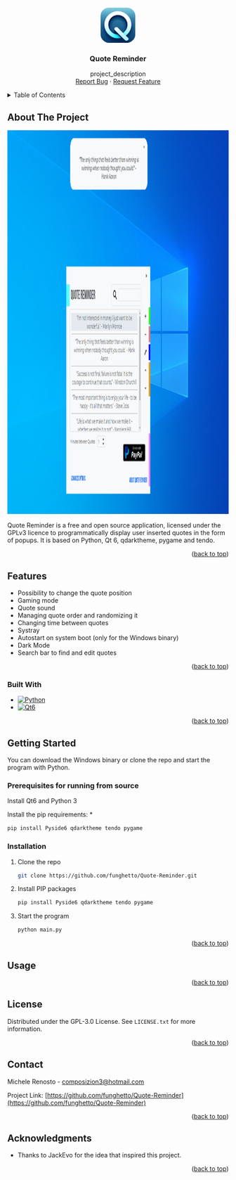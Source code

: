 

<!-- PROJECT LOGO -->
<br />
<div align="center">
  <a href="https://github.com/funghetto/Quote-Reminder">
    <img src="Icons/icon.png" alt="Logo" width="80" height="80">
  </a>

<h3 align="center">Quote Reminder</h3>

  <p align="center">
    project_description
    <br />
    <a href="https://github.com/funghetto/Quote-Reminder/issues">Report Bug</a>
    ·
    <a href="https://github.com/funghetto/Quote-Reminder/issues">Request Feature</a>
  </p>
</div>



<!-- TABLE OF CONTENTS -->
<details>
  <summary>Table of Contents</summary>
  <ol>
    <li>
      <a href="#about-the-project">About The Project</a>       
      <ul>
        <li><a href="#built-with">Built With</a></li>
      </ul>
      <ul>
        <a href="#features">Features</a>
      </ul>
    </li>
    <li>
      <a href="#getting-started">Getting Started</a>
      <ul>
        <li><a href="#prerequisites">Prerequisites</a></li>
        <li><a href="#installation">Installation</a></li>
      </ul>
    </li>
    <li><a href="#usage">Usage</a></li>
    <li><a href="#license">License</a></li>
    <li><a href="#contact">Contact</a></li>
    <li><a href="#acknowledgments">Acknowledgments</a></li>
  </ol>
</details>



<!-- ABOUT THE PROJECT -->
## About The Project

<img src="show.png" alt="Logo" width="1358" height="873">

Quote Reminder is a free and open source application, licensed under the GPLv3 licence to programmatically display user inserted quotes in the form of popups. It is based on Python, Qt 6, qdarktheme, pygame and tendo.

<p align="right">(<a href="#readme-top">back to top</a>)</p>

<!-- FEATURES -->
## Features

* Possibility to change the quote position
* Gaming mode
* Quote sound
* Managing quote order and randomizing it
* Changing time between quotes
* Systray
* Autostart on system boot (only for the Windows binary)
* Dark Mode
* Search bar to find and edit quotes

<p align="right">(<a href="#readme-top">back to top</a>)</p>

### Built With

* [![Python][python3]][python3-url]
* [![Qt6][qt6]][qt6-url]

<p align="right">(<a href="#readme-top">back to top</a>)</p>



<!-- GETTING STARTED -->
## Getting Started

You can download the Windows binary or clone the repo and start the program with Python.

### Prerequisites for running from source

Install Qt6 and Python 3

Install the pip requirements:
*
  ```sh
  pip install Pyside6 qdarktheme tendo pygame
  ```


### Installation

1. Clone the repo
   ```sh
   git clone https://github.com/funghetto/Quote-Reminder.git
   ```
2. Install PIP packages
   ```sh
   pip install Pyside6 qdarktheme tendo pygame
   ```
3. Start the program
   ```sh
   python main.py
   ```
<p align="right">(<a href="#readme-top">back to top</a>)</p>



<!-- USAGE EXAMPLES -->
## Usage



<p align="right">(<a href="#readme-top">back to top</a>)</p>

<!-- LICENSE -->
## License

Distributed under the GPL-3.0 License. See `LICENSE.txt` for more information.

<p align="right">(<a href="#readme-top">back to top</a>)</p>



<!-- CONTACT -->
## Contact

Michele Renosto - composizion3@hotmail.com

Project Link: [https://github.com/funghetto/Quote-Reminder](https://github.com/funghetto/Quote-Reminder)

<p align="right">(<a href="#readme-top">back to top</a>)</p>



<!-- ACKNOWLEDGMENTS -->
## Acknowledgments

* Thanks to JackEvo for the idea that inspired this project.

<p align="right">(<a href="#readme-top">back to top</a>)</p>



[issues-url]: https://github.com/funghetto/Quote-Reminder/issues
[license-url]: https://github.com/funghetto/Quote-Reminder/blob/master/LICENSE.txt
[product-screenshot]: images/screenshot.png
[python3]: https://img.shields.io/badge/python-3670A0?style=for-the-badge&logo=python&logoColor=ffdd54
[python3-url]: https://www.python.org/
[qt6]: https://img.shields.io/badge/Qt-6
[qt6-url]: https://www.qt.io/product/qt6
